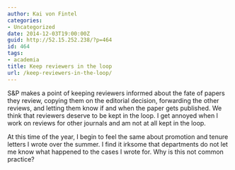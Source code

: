 ```yaml
---
author: Kai von Fintel
categories:
- Uncategorized
date: 2014-12-03T19:00:00Z
guid: http://52.15.252.238/?p=464
id: 464
tags:
- academia
title: Keep reviewers in the loop
url: /keep-reviewers-in-the-loop/
---
```


S&P makes a point of keeping reviewers informed about the fate of papers they review, copying them on the editorial decision, forwarding the other reviews, and letting them know if and when the paper gets published. We think that reviewers deserve to be kept in the loop. I get annoyed when I work on reviews for other journals and am not at all kept in the loop.

At this time of the year, I begin to feel the same about promotion and tenure letters I wrote over the summer. I find it irksome that departments do not let me know what happened to the cases I wrote for. Why is this not common practice?